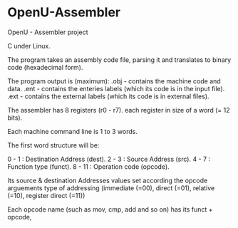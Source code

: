 # OpenU-Assembler
OpenU - Assembler project

C under Linux.

The program takes an assembly code file, parsing it and translates to binary code (hexadecimal form).


The program output is (maximum):
.obj - contains the machine code and data.
.ent - contains the enteries labels (which its code is in the input file).
.ext - contains the external labels (which its code is in external files).


The assembler has 8 registers (r0 - r7). each register in size of a word (= 12 bits).

Each machine command line is 1 to 3 words. 

The first word structure will be:

0 - 1 : Destination Address (dest).
2 - 3 : Source Address (src).
4 - 7 : Function type (funct).
8 - 11 : Operation code (opcode).


Its source & destination Addresses values set according the opcode arguements type of addressing 
(immediate (=00), direct (=01), relative (=10), register direct (=11))

Each opcode name (such as mov, cmp, add and so on) has its funct + opcode, 

